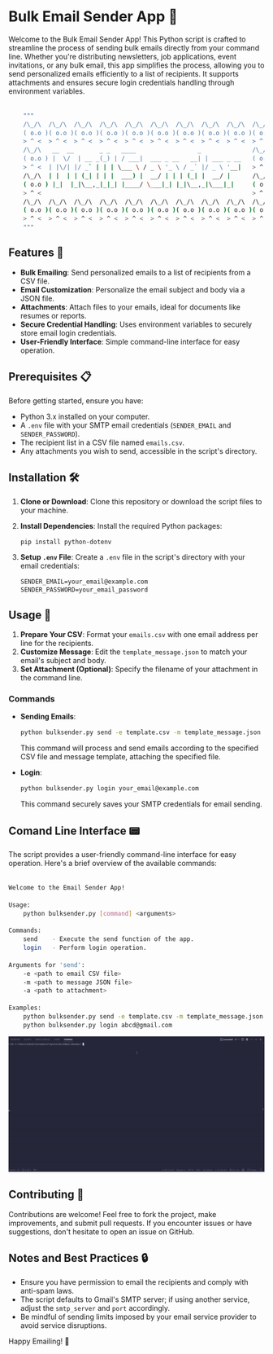 # Bulk Email Sender App 📨

Welcome to the Bulk Email Sender App! This Python script is crafted to streamline the process of sending bulk emails directly from your command line. Whether you're distributing newsletters, job applications, event invitations, or any bulk email, this app simplifies the process, allowing you to send personalized emails efficiently to a list of recipients. It supports attachments and ensures secure login credentials handling through environment variables.

```bash

    """
    /\_/\  /\_/\  /\_/\  /\_/\  /\_/\  /\_/\  /\_/\  /\_/\  /\_/\  /\_/\ 
    ( o.o )( o.o )( o.o )( o.o )( o.o )( o.o )( o.o )( o.o )( o.o )( o.o )
    > ^ <  > ^ <  > ^ <  > ^ <  > ^ <  > ^ <  > ^ <  > ^ <  > ^ <  > ^ < 
    /\_/\   __  __       _ _   ____                 _              /\_/\ 
    ( o.o ) |  \/  | __ _(_) | / ___|  ___ _ __   __| | ___ _ __   ( o.o )
    > ^ <  | |\/| |/ _` | | | \___ \ / _ \ '_ \ / _` |/ _ \ '__|   > ^ < 
    /\_/\  | |  | | (_| | | |  ___) |  __/ | | | (_| |  __/ |      /\_/\ 
    ( o.o ) |_|  |_|\__,_|_|_| |____/ \___|_| |_|\__,_|\___|_|     ( o.o )
    > ^ <                                                          > ^ < 
    /\_/\  /\_/\  /\_/\  /\_/\  /\_/\  /\_/\  /\_/\  /\_/\  /\_/\  /\_/\ 
    ( o.o )( o.o )( o.o )( o.o )( o.o )( o.o )( o.o )( o.o )( o.o )( o.o )
    > ^ <  > ^ <  > ^ <  > ^ <  > ^ <  > ^ <  > ^ <  > ^ <  > ^ <  > ^ < 
    """

```

## Features 🚀

- **Bulk Emailing**: Send personalized emails to a list of recipients from a CSV file.
- **Email Customization**: Personalize the email subject and body via a JSON file.
- **Attachments**: Attach files to your emails, ideal for documents like resumes or reports.
- **Secure Credential Handling**: Uses environment variables to securely store email login credentials.
- **User-Friendly Interface**: Simple command-line interface for easy operation.

## Prerequisites 📋

Before getting started, ensure you have:

- Python 3.x installed on your computer.
- A `.env` file with your SMTP email credentials (`SENDER_EMAIL` and `SENDER_PASSWORD`).
- The recipient list in a CSV file named `emails.csv`.
- Any attachments you wish to send, accessible in the script's directory.

## Installation 🛠

1. **Clone or Download**: Clone this repository or download the script files to your machine.
2. **Install Dependencies**: Install the required Python packages:

   ```bash
   pip install python-dotenv
   ```

3. **Setup `.env` File**: Create a `.env` file in the script's directory with your email credentials:

   ```plaintext
   SENDER_EMAIL=your_email@example.com
   SENDER_PASSWORD=your_email_password
   ```

## Usage 📝

1. **Prepare Your CSV**: Format your `emails.csv` with one email address per line for the recipients.
2. **Customize Message**: Edit the `template_message.json` to match your email's subject and body.
3. **Set Attachment (Optional)**: Specify the filename of your attachment in the command line.

### Commands

- **Sending Emails**:

  ```bash
  python bulksender.py send -e template.csv -m template_message.json -a attachment.pdf
  ```

  This command will process and send emails according to the specified CSV file and message template, attaching the specified file.

- **Login**:

  ```bash
  python bulksender.py login your_email@example.com
  ```

  This command securely saves your SMTP credentials for email sending.

## Comand Line Interface 📟

The script provides a user-friendly command-line interface for easy operation. Here's a brief overview of the available commands:

```bash

Welcome to the Email Sender App!

Usage:
    python bulksender.py [command] <arguments>

Commands:
    send    - Execute the send function of the app.
    login   - Perform login operation.

Arguments for 'send':
    -e <path to email CSV file>
    -m <path to message JSON file>
    -a <path to attachment>

Examples:
    python bulksender.py send -e template.csv -m template_message.json -a cv.pdf
    python bulksender.py login abcd@gmail.com


```

![alt text](email.gif)

## Contributing 🤝

Contributions are welcome! Feel free to fork the project, make improvements, and submit pull requests. If you encounter issues or have suggestions, don't hesitate to open an issue on GitHub.

## Notes and Best Practices 🔒

- Ensure you have permission to email the recipients and comply with anti-spam laws.
- The script defaults to Gmail's SMTP server; if using another service, adjust the `smtp_server` and `port` accordingly.
- Be mindful of sending limits imposed by your email service provider to avoid service disruptions.

Happy Emailing! 🎉
